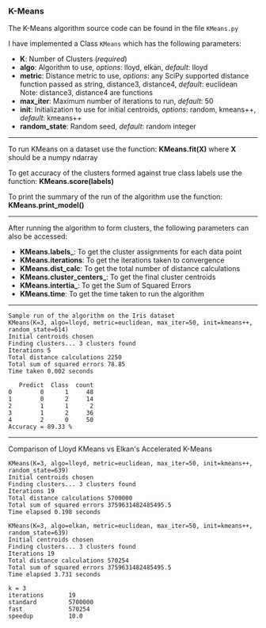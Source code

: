 ### K-Means

The K-Means algorithm source code can be found in the file `KMeans.py`

I have implemented a Class `KMeans` which has the following parameters:

* **K**: Number of Clusters (*required*)
* **algo**: Algorithm to use, *options*: lloyd, elkan, *default*: lloyd
* **metric**: Distance metric to use, *options*: any SciPy supported distance function passed as string, distance3, distance4,
	*default*: euclidean <dt> Note: distance3, distance4 are functions</dt>
* **max_iter**: Maximum number of iterations to run, *default*: 50
* **init**: Initialization to use for initial centroids, *options*: random, kmeans++, *default*: kmeans++
* **random_state**: Random seed, *default*: random integer

___

To run KMeans on a dataset use the function: **KMeans.fit(X)** where **X** should be a numpy ndarray

To get accuracy of the clusters formed against true class labels use the function: **KMeans.score(labels)**

To print the summary of the run of the algorithm use the function: **KMeans.print_model()**
___

After running the algorithm to form clusters, the following parameters can also be accessed:

* **KMeans.labels_**: To get the cluster assignments for each data point
* **KMeans.iterations**: To get the iterations taken to convergence
* **KMeans.dist_calc**: To get the total number of distance calculations
* **KMeans.cluster_centers_**: To get the final cluster centroids
* **KMeans.intertia_**: To get the Sum of Squared Errors
* **KMeans.time**: To get the time taken to run the algorithm
___
```
Sample run of the algorithm on the Iris dataset
KMeans(K=3, algo=lloyd, metric=euclidean, max_iter=50, init=kmeans++, random_state=614)
Initial centroids chosen
Finding clusters... 3 clusters found
Iterations 5
Total distance calculations 2250
Total sum of squared errors 78.85
Time taken 0.002 seconds

   Predict  Class  count
0        0      1     48
1        0      2     14
2        1      1      2
3        1      2     36
4        2      0     50
Accuracy = 89.33 %
```
___
Comparison of Lloyd KMeans vs Elkan's Accelerated K-Means
```
KMeans(K=3, algo=lloyd, metric=euclidean, max_iter=50, init=kmeans++, random_state=639)
Initial centroids chosen
Finding clusters... 3 clusters found
Iterations 19
Total distance calculations 5700000
Total sum of squared errors 3759631482485495.5
Time elapsed 0.198 seconds

KMeans(K=3, algo=elkan, metric=euclidean, max_iter=50, init=kmeans++, random_state=639)
Initial centroids chosen
Finding clusters... 3 clusters found
Iterations 19
Total distance calculations 570254
Total sum of squared errors 3759631482485495.5
Time elapsed 3.731 seconds

k = 3
iterations       19
standard         5700000
fast             570254
speedup          10.0
```
